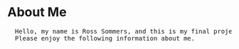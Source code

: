 <!DOCTYPE html>
<html>
<body>  
  <h1>About Me</h1>
  <pre>
  Hello, my name is Ross Sommers, and this is my final project for INFOTC 1000.  
  Please enjoy the following information about me. 
  </pre>
  
  </body>
  
  
  
  
</html>
